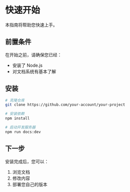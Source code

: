 # 快速开始

本指南将帮助您快速上手。

## 前置条件

在开始之前，请确保您已经：

- 安装了 Node.js
- 对文档系统有基本了解

## 安装

```bash
# 克隆仓库
git clone https://github.com/your-account/your-project

# 安装依赖
npm install

# 启动开发服务器
npm run docs:dev
```

## 下一步

安装完成后，您可以：

1. 浏览文档
2. 修改内容
3. 部署您自己的版本
